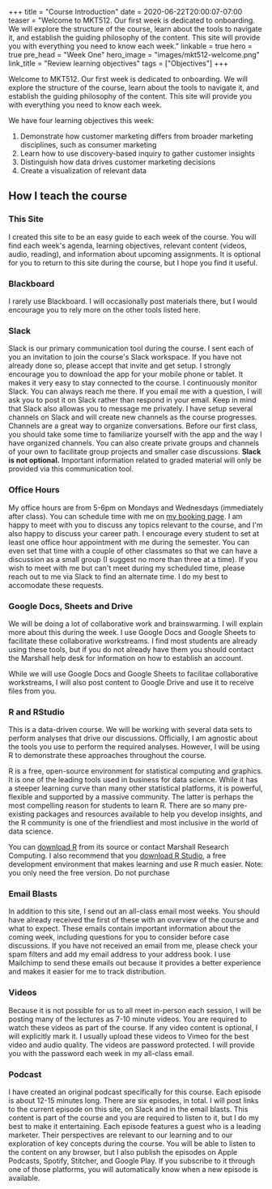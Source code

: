 +++
title = "Course Introduction"
date = 2020-06-22T20:00:07-07:00
teaser = "Welcome to MKT512. Our first week is dedicated to onboarding. We will explore the structure of the course, learn about the tools to navigate it, and establish the guiding philosophy of the content. This site will provide you with everything you need to know each week."
linkable = true
hero = true
pre_head = "Week One"
hero_image = "images/mkt512-welcome.png"
link_title = "Review learning objectives"
tags = ["Objectives"]
+++

Welcome to MKT512. Our first week is dedicated to onboarding. We will explore the structure of the course, learn about the tools to navigate it, and establish the guiding philosophy of the content. This site will provide you with everything you need to know each week.

We have four learning objectives this week:

1. Demonstrate how customer marketing differs from broader marketing disciplines, such as consumer marketing
2. Learn how to use discovery-based inquiry to gather customer insights
4. Distinguish how data drives customer marketing decisions
3. Create a visualization of relevant data

## How I teach the course

### This Site

I created this site to be an easy guide to each week of the course. You will find each week's agenda, learning objectives, relevant content (videos, audio, reading), and information about upcoming assignments. It is optional for you to return to this site during the course, but I hope you find it useful.

### Blackboard

I rarely use Blackboard. I will occasionally post materials there, but I would encourage you to rely more on the other tools listed here. 

### Slack

Slack is our primary communication tool during the course. I sent each of you an invitation to join the course's Slack workspace. If you have not already done so, please accept that invite and get setup. I strongly encourage you to download the app for your mobile phone or tablet. It makes it very easy to stay connected to the course. I continuously monitor Slack. You can always reach me there. If you email me with a question, I will ask you to post it on Slack rather than respond in your email. Keep in mind that Slack also allowas you to message me privately. I have setup several channels on Slack and will create new channels as the course progresses. Channels are a great way to organize conversations. Before our first class, you should take some time to familiarize yourself with the app and the way I have organized channels. You can also create private groups and channels of your own to facilitate group projects and smaller case discussions. **Slack is not optional.** Important information related to graded material will only be provided via this communication tool.

### Office Hours
My office hours are from 5-6pm on Mondays and Wednesdays (immediately after class). You can schedule time with me on [my booking page](https://larry-vincent.youcanbook.me). I am happy to meet with you to discuss any topics relevant to the course, and I'm also happy to discuss your career path. I encourage every student to set at least one office hour appointment with me during the semester. You can even set that time with a couple of other classmates so that we can have a discussion as a small group (I suggest no more than three at a time). If you wish to meet with me but can't meet during my scheduled time, please reach out to me via Slack to find an alternate time. I do my best to accomodate these requests. 

### Google Docs, Sheets and Drive

We will be doing a lot of collaborative work and brainswarming. I will explain more about this during the week. I use Google Docs and Google Sheets to facilitate these collaborative workstreams. I find most students are already using these tools, but if you do not already have them you should contact the Marshall help desk for information on how to establish an account.

While we will use Google Docs and Google Sheets to facilitae collaborative workstreams, I will also post content to Google Drive and use it to receive files from you.

### R and RStudio

This is a data-driven course. We will be working with several data sets to perform analyses that drive our discussions. Officially, I am agnostic about the tools you use to perform the required analyses. However, I will be using R to demonstrate these approaches throughout the course. 

R is a free, open-source environment for statistical computing and graphics. It is one of the leading tools used in business for data science. While it has a steeper learning curve than many other statistical platforms, it is powerful, flexible and supported by a massive community. The latter is perhaps the most compelling reason for students to learn R. There are so many pre-existing packages and resources available to help you develop insights, and the R community is one of the friendliest and most inclusive in the world of data science. 

You can [download R](https://cran.r-project.org/mirrors.html) from its source or contact Marshall Research Computing. I also recommend that you [download R Studio](https://rstudio.com/products/rstudio/download/#download), a free development environment that makes learning and use R much easier. Note: you only need the free version. Do not purchase 

### Email Blasts

In addition to this site, I send out an all-class email most weeks. You should have already received the first of these with an overview of the course and what to expect. These emails contain important information about the coming week, including questions for you to consider before case discussions. If you have not received an email from me, please check your spam filters and add my email address to your address book. I use Mailchimp to send these emails out because it provides a better experience and makes it easier for me to track distribution. 

### Videos

Because it is not possible for us to all meet in-person each session, I will be posting many of the lectures as 7-10 minute videos. You are required to watch these videos as part of the course. If any video content is optional, I will explicitly mark it. I usually upload these videos to Vimeo for the best video and audio quality. The videos are password protected. I will provide you with the password each week in my all-class email.

### Podcast

I have created an original podcast specifically for this course. Each episode is about 12-15 minutes long. There are six episodes, in total. I will post links to the current episode on this site, on Slack and in the email blasts. This content is part of the course and you are required to listen to it, but I do my best to make it entertaining. Each episode features a guest who is a leading marketer. Their perspectives are relevant to our learning and to our exploration of key concepts during the course. You will be able to listen to the content on any browser, but I also publish the episodes on Apple Podcasts, Spotify, Stitcher, and Google Play. If you subscribe to it through one of those platforms, you will automatically know when a new episode is available.
